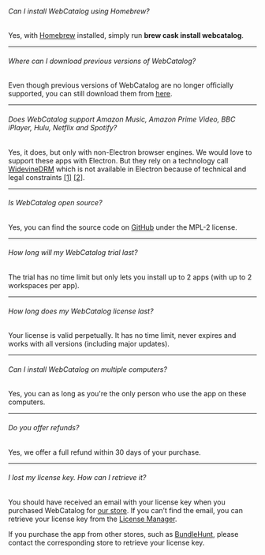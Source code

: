 ###### Can I install WebCatalog using Homebrew?
Yes, with [Homebrew](https://brew.sh/) installed, simply run **brew cask install webcatalog**.

---

###### Where can I download previous versions of WebCatalog?
Even though previous versions of WebCatalog are no longer officially supported, you can still download them from [here](https://github.com/atomery/webcatalog/releases).

---

###### Does WebCatalog support Amazon Music, Amazon Prime Video, BBC iPlayer, Hulu, Netflix and Spotify?
Yes, it does, but only with non-Electron browser engines. We would love to support these apps with Electron. But they rely on a technology call [WidevineDRM](https://en.wikipedia.org/wiki/Widevine) which is not available in Electron because of technical and legal constraints [\[1\]](https://electronjs.org/docs/tutorial/testing-widevine-cdm) [\[2\]](https://www.theregister.co.uk/2019/04/03/googles_widevine_drm/).

---

###### Is WebCatalog open source?
Yes, you can find the source code on [GitHub](https://github.com/atomery/webcatalog) under the MPL-2 license.

---

###### How long will my WebCatalog trial last?
The trial has no time limit but only lets you install up to 2 apps (with up to 2 workspaces per app).

---

###### How long does my WebCatalog license last?
Your license is valid perpetually. It has no time limit, never expires and works with all versions (including major updates).

---

###### Can I install WebCatalog on multiple computers?
Yes, you can as long as you're the only person who use the app on these computers.

---

###### Do you offer refunds?
Yes, we offer a full refund within 30 days of your purchase.

---

###### I lost my license key. How can I retrieve it?
You should have received an email with your license key when you purchased WebCatalog for [our store](https://webcatalog.onfastspring.com/). If you can’t find the email, you can retrieve your license key from the [License Manager](https://webcatalog.onfastspring.com/account).

If you purchase the app from other stores, such as [BundleHunt](https://bundlehunt.com/), please contact the corresponding store to retrieve your license key.